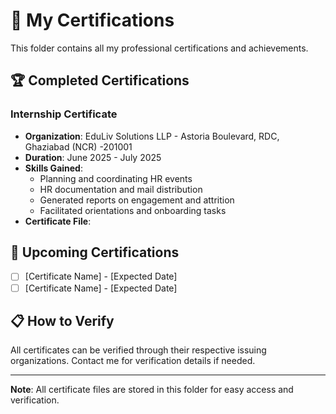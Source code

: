 # 📜 My Certifications

This folder contains all my professional certifications and achievements.

## 🏆 Completed Certifications

### Internship Certificate
- **Organization**: EduLiv Solutions LLP - Astoria Boulevard, RDC, Ghaziabad (NCR) -201001
- **Duration**: June 2025 - July 2025
- **Skills Gained**: 
  - Planning and coordinating HR events
  - HR documentation and mail distribution 
  - Generated reports on engagement and attrition
  - Facilitated orientations and onboarding tasks
- **Certificate File**: 


## 🎯 Upcoming Certifications
- [ ] [Certificate Name] - [Expected Date]
- [ ] [Certificate Name] - [Expected Date]

## 📋 How to Verify
All certificates can be verified through their respective issuing organizations. Contact me for verification details if needed.

---
**Note**: All certificate files are stored in this folder for easy access and verification.
